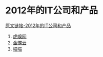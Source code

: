 
# 2012年的IT公司和产品

[原文链接-2012年的IT公司和产品](https://www.it-this-year.com/2020/01/22/47)

1. [虎嗅网](https://www.it-this-year.com/2020/04/23/283)
2. [金蝶云]()
3. [喵喵]()